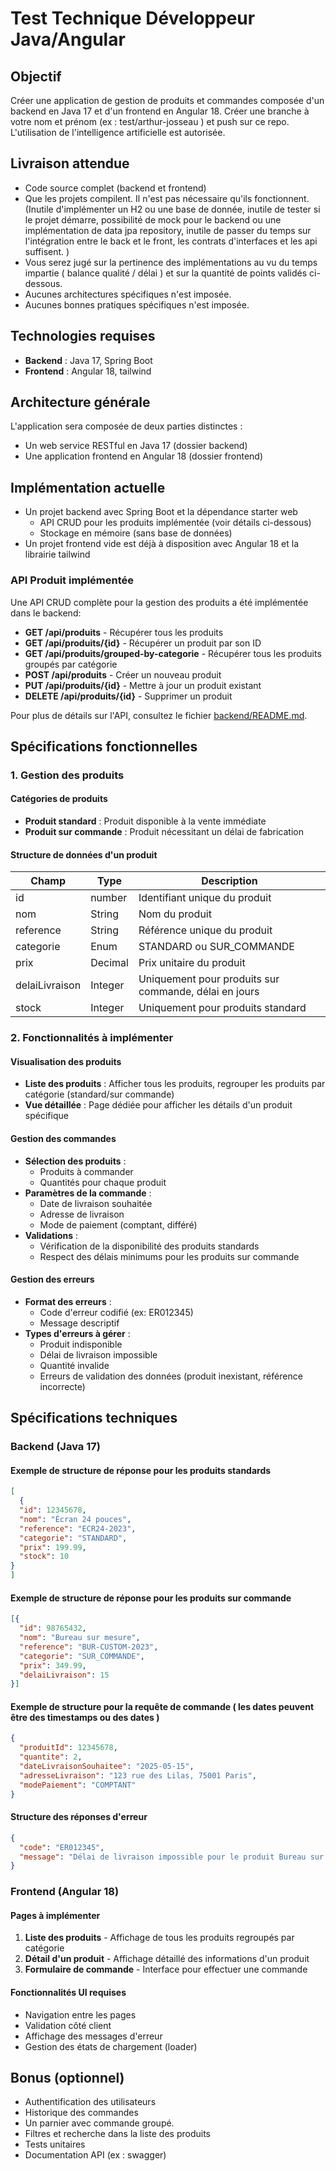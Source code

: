 # Test Technique Développeur Java/Angular

## Objectif
Créer une application de gestion de produits et commandes composée d'un backend en Java 17 et d'un frontend en Angular 18.
Créer une branche à votre nom et prénom (ex : test/arthur-josseau ) et push sur ce repo. 
L'utilisation de l'intelligence artificielle est autorisée. 

## Livraison attendue

- Code source complet (backend et frontend)
- Que les projets compilent. Il n'est pas nécessaire qu'ils fonctionnent. (Inutile d'implémenter un H2 ou une base de donnée, inutile de tester si le projet démarre, possibilité de mock pour le backend ou une implémentation de data jpa repository, inutile de passer du temps sur l'intégration entre le back et le front, les contrats d'interfaces et les api suffisent. )
- Vous serez jugé sur la pertinence des implémentations au vu du temps impartie ( balance qualité / délai ) et sur la quantité de points validés ci-dessous. 
- Aucunes architectures spécifiques n'est imposée. 
- Aucunes bonnes pratiques spécifiques n'est imposée. 

## Technologies requises
- **Backend** : Java 17, Spring Boot
- **Frontend** : Angular 18, tailwind

## Architecture générale
L'application sera composée de deux parties distinctes :
- Un web service RESTful en Java 17 (dossier backend)
- Une application frontend en Angular 18 (dossier frontend)

## Implémentation actuelle
- Un projet backend avec Spring Boot et la dépendance starter web
  - API CRUD pour les produits implémentée (voir détails ci-dessous)
  - Stockage en mémoire (sans base de données)
- Un projet frontend vide est déjà à disposition avec Angular 18 et la librairie tailwind

### API Produit implémentée
Une API CRUD complète pour la gestion des produits a été implémentée dans le backend:

- **GET /api/produits** - Récupérer tous les produits
- **GET /api/produits/{id}** - Récupérer un produit par son ID
- **GET /api/produits/grouped-by-categorie** - Récupérer tous les produits groupés par catégorie
- **POST /api/produits** - Créer un nouveau produit
- **PUT /api/produits/{id}** - Mettre à jour un produit existant
- **DELETE /api/produits/{id}** - Supprimer un produit

Pour plus de détails sur l'API, consultez le fichier [backend/README.md](backend/README.md).

## Spécifications fonctionnelles

### 1. Gestion des produits

#### Catégories de produits
- **Produit standard** : Produit disponible à la vente immédiate
- **Produit sur commande** : Produit nécessitant un délai de fabrication

#### Structure de données d'un produit
| Champ       | Type        | Description                                                       |
| ----------- | ----------- | ----------------------------------------------------------------- |
| id          | number      | Identifiant unique du produit                                     |
| nom         | String      | Nom du produit                                                    |
| reference   | String      | Référence unique du produit                                       |
| categorie   | Enum        | STANDARD ou SUR_COMMANDE                                          |
| prix        | Decimal     | Prix unitaire du produit                                          |
| delaiLivraison | Integer  | Uniquement pour produits sur commande, délai en jours            |
| stock | Integer  | Uniquement pour produits  standard            |

### 2. Fonctionnalités à implémenter

#### Visualisation des produits
- **Liste des produits** : Afficher tous les produits, regrouper les produits par catégorie (standard/sur commande)
- **Vue détaillée** : Page dédiée pour afficher les détails d'un produit spécifique

#### Gestion des commandes
- **Sélection des produits** : 
  - Produits à commander
  - Quantités pour chaque produit
- **Paramètres de la commande** : 
  - Date de livraison souhaitée
  - Adresse de livraison
  - Mode de paiement (comptant, différé)
- **Validations** :
  - Vérification de la disponibilité des produits standards
  - Respect des délais minimums pour les produits sur commande

#### Gestion des erreurs
- **Format des erreurs** : 
  - Code d'erreur codifié (ex: ER012345)
  - Message descriptif
- **Types d'erreurs à gérer** :
  - Produit indisponible
  - Délai de livraison impossible
  - Quantité invalide
  - Erreurs de validation des données (produit inexistant, référence incorrecte)

## Spécifications techniques

### Backend (Java 17)

#### Exemple de structure de réponse pour les produits standards
```json
[
  {
  "id": 12345678,
  "nom": "Écran 24 pouces",
  "reference": "ECR24-2023",
  "categorie": "STANDARD",
  "prix": 199.99,
  "stock": 10
}
]
```

#### Exemple de structure de réponse pour les produits sur commande
```json
[{
  "id": 98765432,
  "nom": "Bureau sur mesure",
  "reference": "BUR-CUSTOM-2023",
  "categorie": "SUR_COMMANDE",
  "prix": 349.99,
  "delaiLivraison": 15
}]
```

#### Exemple de structure pour la requête de commande ( les dates peuvent être des timestamps ou des dates )
```json
{
  "produitId": 12345678,
  "quantite": 2,
  "dateLivraisonSouhaitee": "2025-05-15",
  "adresseLivraison": "123 rue des Lilas, 75001 Paris",
  "modePaiement": "COMPTANT"
}
```

#### Structure des réponses d'erreur
```json
{
  "code": "ER012345",
  "message": "Délai de livraison impossible pour le produit Bureau sur mesure"
}
```

### Frontend (Angular 18)

#### Pages à implémenter
1. **Liste des produits** - Affichage de tous les produits regroupés par catégorie
2. **Détail d'un produit** - Affichage détaillé des informations d'un produit
3. **Formulaire de commande** - Interface pour effectuer une commande

#### Fonctionnalités UI requises
- Navigation entre les pages
- Validation côté client
- Affichage des messages d'erreur
- Gestion des états de chargement (loader)


## Bonus (optionnel)

- Authentification des utilisateurs
- Historique des commandes
- Un parnier avec commande groupé. 
- Filtres et recherche dans la liste des produits
- Tests unitaires
- Documentation API (ex : swagger)
